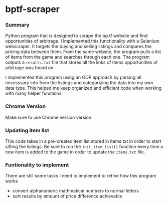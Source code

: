 # bptf-scraper
### Summary
Python program that is designed to scrape the bp.tf website and find opportunities of arbitrage. I implemented this functionality with a Selenium webscraper. It targets the buying and selling listings and compares the pricing data between them. From the same website, the program pulls a list of items from the game and searches through each one. The program outputs a `results.txt` file that stores all the links of items opportunities of arbitrage was found on.

I implemented this program using an OOP approach by parsing all necesssary info from the listings and categorizing the data into my own data type. This helped me keep organized and efficient code when working with many helper functions.

### Chrome Version
Make sure to use Chrome version version: 

### Updating item list
This code takes in a pre-created item list stored in items.txt in order to start sifting the listings. Be sure to run the `init_item_list()` function every time a new item is added to the game in order to update the `items.txt` file.

### Funtionality to implement
There are still some tasks I need to implement to refine how this program works
- convert alphanumeric mathmatical numbers to normal letters
- sort results by amount of price difference achievable

